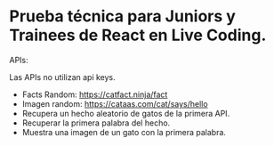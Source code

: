 # Prueba técnica para Juniors y Trainees de React en Live Coding.

APIs:

Las APIs no utilizan api keys.

-   Facts Random: https://catfact.ninja/fact
-   Imagen random: https://cataas.com/cat/says/hello
-   Recupera un hecho aleatorio de gatos de la primera API.
-   Recuperar la primera palabra del hecho.
-   Muestra una imagen de un gato con la primera palabra.
